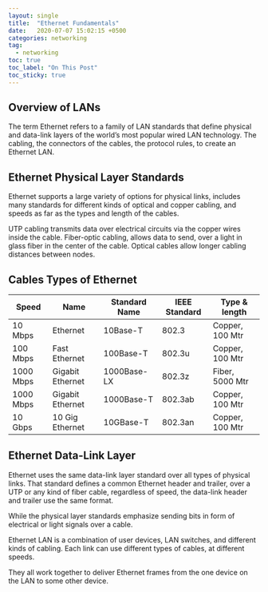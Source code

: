 ```yaml
---
layout: single
title:  "Ethernet Fundamentals"
date:   2020-07-07 15:02:15 +0500
categories: networking
tag: 
  - networking
toc: true
toc_label: "On This Post"
toc_sticky: true
---
```


## Overview of LANs
The term Ethernet refers to a family of LAN standards that define physical and data-link layers of the world’s most popular wired LAN technology. The cabling, the connectors of the cables, the protocol rules, to create an Ethernet LAN.

## Ethernet Physical Layer Standards

Ethernet supports a large variety of options for physical links, includes many standards for different kinds of optical and copper cabling, and speeds as far as the types and length of the cables.

UTP cabling transmits data over electrical circuits via the copper wires inside the cable. Fiber-optic cabling, allows data to send, over a light in glass fiber in the center of the cable. Optical cables allow longer cabling distances between nodes.

## Cables Types of Ethernet

| Speed         | Name  | Standard Name | IEEE Standard | Type & length |
| ------------  | ----- | ------------- | ------------- | ------------- |
| 10 Mbps   | Ethernet  | 10Base-T      | 802.3         | Copper, 100 Mtr |
| 100 Mbps | Fast Ethernet | 100Base-T | 802.3u | Copper, 100 Mtr |
| 1000 Mbps | Gigabit Ethernet | 1000Base-LX | 802.3z | Fiber, 5000 Mtr |
| 1000 Mbps | Gigabit Ethernet | 1000Base-T | 802.3ab | Copper, 100 Mtr |
| 10 Gbps | 10 Gig Ethernet | 10GBase-T | 802.3an | Copper, 100 Mtr |

## Ethernet Data-Link Layer

Ethernet uses the same data-link layer standard over all types of physical links. That standard defines a common Ethernet header and trailer, over a UTP or any kind of fiber cable, regardless of speed, the data-link header and trailer use the same format.

While the physical layer standards emphasize sending bits in form of electrical or light signals over a cable.

Ethernet LAN is a combination of user devices, LAN switches, and different kinds of cabling. Each link can use different types of cables, at different speeds.

They all work together to deliver Ethernet frames from the one device on the LAN to some other device.

